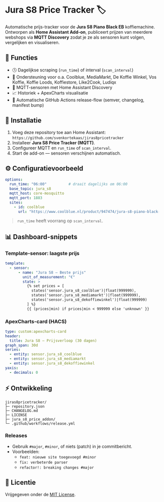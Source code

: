 # Jura S8 Price Tracker 🏷️

Automatische prijs-tracker voor de **Jura S8 Piano Black EB** koffiemachine.
Ontworpen als **Home Assistant Add-on**, publiceert prijzen van meerdere webshops via **MQTT Discovery** zodat je ze als sensoren kunt volgen, vergelijken en visualiseren.

## 🚀 Functies

- 🕓 Dagelijkse scraping (`run_time`) of interval (`scan_interval`)
- 🛒 Ondersteuning voor o.a. Coolblue, MediaMarkt, De Koffie Winkel, Vos Koffie, Koffie Loods, Koffiestore, Like2Cook, Ludiqx
- 💬 MQTT-sensoren met Home Assistant Discovery
- 📈 Historiek + ApexCharts visualisatie
- 🔁 Automatische GitHub Actions release-flow (semver, changelog, manifest bump)

## 🧩 Installatie

1. Voeg deze repository toe aan Home Assistant: `https://github.com/svenkortekaas/jiras8pricetracker`
2. Installeer **Jura S8 Price Tracker (MQTT)**.
3. Configureer MQTT en `run_time` of `scan_interval`.
4. Start de add-on — sensoren verschijnen automatisch.

## ⚙️ Configuratievoorbeeld

```yaml
options:
  run_time: "06:00"          # draait dagelijks om 06:00
  base_topic: jura_s8
  mqtt_host: core-mosquitto
  mqtt_port: 1883
  sites:
    - id: coolblue
      url: "https://www.coolblue.nl/product/947474/jura-s8-piano-black-eb.html"
```

> `run_time` heeft voorrang op `scan_interval`.

## 📊 Dashboard-snippets

### Template-sensor: laagste prijs
```yaml
template:
  - sensor:
      - name: "Jura S8 – Beste prijs"
        unit_of_measurement: "€"
        state: >
          {% set prices = [
            states('sensor.jura_s8_coolblue')|float(999999),
            states('sensor.jura_s8_mediamarkt')|float(999999),
            states('sensor.jura_s8_dekoffiewinkel')|float(999999)
          ] %}
          {{ (prices|min) if prices|min < 999999 else 'unknown' }}
```

### ApexCharts-card (HACS)
```yaml
type: custom:apexcharts-card
header:
  title: Jura S8 – Prijsverloop (30 dagen)
graph_span: 30d
series:
  - entity: sensor.jura_s8_coolblue
  - entity: sensor.jura_s8_mediamarkt
  - entity: sensor.jura_s8_dekoffiewinkel
yaxis:
  - decimals: 0
```

## ⚡ Ontwikkeling

```
jiras8pricetracker/
├─ repository.json
├─ CHANGELOG.md
├─ LICENSE
├─ jura_s8_price_addon/
└─ .github/workflows/release.yml
```

### Releases
- Gebruik `#major`, `#minor`, of niets (patch) in je commitbericht.
- Voorbeelden:
  - `feat: nieuwe site toegevoegd #minor`
  - `fix: verbeterde parser`
  - `refactor!: breaking changes #major`

## 🪪 Licentie
Vrijgegeven onder de [MIT License](LICENSE).
